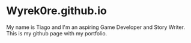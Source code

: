 # Wyrek0re.github.io
My name is Tiago and I'm an aspiring Game Developer and Story Writer.
This is my github page with my portfolio.